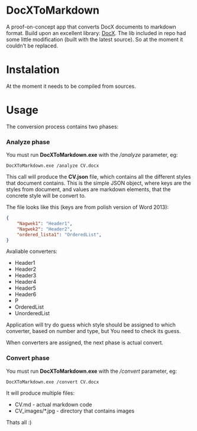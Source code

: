 DocXToMarkdown
==============

A proof-on-concept app that converts DocX documents to markdown format.
Build upon an excellent library: [DocX](http://docx.codeplex.com). The lib included in repo had some little modification (built with the latest
source). So at the moment it couldn't be replaced. 

# Instalation #

At the moment it needs to be compiled from sources.

# Usage #

The conversion process contains two phases:

### Analyze phase ###

   You must run **DocXToMarkdown.exe** with the */analyze* parameter,
eg:

`DocXToMarkdown.exe /analyze CV.docx`

This call will produce the **CV.json** file, which contains all the
different styles that document contains. This is the simple JSON object,
where keys are the styles from document, and values are markdown
elements, that the concrete style will be convert to.

The file looks like this (keys are from polish version of Word 2013):

```json
{  
    "Nagwek1": "Header1",  
    "Nagwek2": "Header2",  
    "ordered_lista1": "OrderedList",  
}  
```

Avaliable converters: 

 * Header1
 * Header2
 * Header3
 * Header4
 * Header5
 * Header6
 * P
 * OrderedList
 * UnorderedList

Application will try do guess which style should be assigned to which
converter, based on number and type, but You need to check its guess.

When converters are assigned, the next phase is actual convert.

### Convert phase ###

   You must run **DocXToMarkdown.exe** with the */convert* parameter,
eg:

`DocXToMarkdown.exe /convert CV.docx`

It will produce multiple files:

 * CV.md - actual markdown code
 * CV\_images/\*.jpg - directory that contains images

Thats all :)

